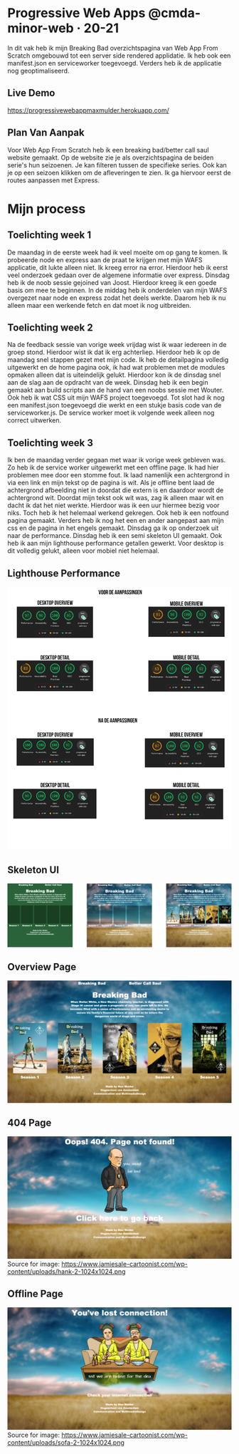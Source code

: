 # Progressive Web Apps @cmda-minor-web · 20-21
In dit vak heb ik mijn Breaking Bad overzichtspagina van Web App From Scratch omgebouwd tot een server side rendered applidatie. Ik heb ook een manifest.json en serviceworker toegevoegd. Verders heb ik de applicatie nog geoptimaliseerd.

## Live Demo
https://progressivewebappmaxmulder.herokuapp.com/

## Plan Van Aanpak
Voor Web App From Scratch heb ik een breaking bad/better call saul website gemaakt. Op de website zie je als overzichtspagina de beiden serie's hun seizoenen. Je kan filteren tussen de specifieke series. Ook kan je op een seizoen klikken om de afleveringen te zien. Ik ga hiervoor eerst de routes aanpassen met Express.


# Mijn process

## Toelichting week 1 
De maandag in de eerste week had ik veel moeite om op gang te komen. Ik probeerde node en express aan de praat te krijgen met mijn WAFS applicatie, dit lukte alleen niet. Ik kreeg error na error. Hierdoor heb ik eerst veel onderzoek gedaan over de algemene informatie over express. 
Dinsdag heb ik de noob sessie gejoined van Joost. Hierdoor kreeg ik een goede basis om mee te beginnen. In de middag heb ik onderdelen van mijn WAFS overgezet naar node en express zodat het deels werkte. Daarom heb ik nu alleen maar een werkende fetch en dat moet ik nog uitbreiden.


## Toelichting week 2
Na de feedback sessie van vorige week vrijdag wist ik waar iedereen in de groep stond. Hierdoor wist ik dat ik erg achterliep. Hierdoor heb ik op de maandag snel stappen gezet met mijn code. Ik heb de detailpagina volledig uitgewerkt en de home pagina ook, ik had wat problemen met de modules opmaken alleen dat is uiteindelijk gelukt. Hierdoor kon ik de dinsdag snel aan de slag aan de opdracht van de week.
Dinsdag heb ik een begin gemaakt aan build scripts aan de hand van een noobs sessie met Wouter. Ook heb ik wat CSS uit mijn WAFS project toegevoegd. Tot slot had ik nog een manifest.json toegevoegd die werkt en een stukje basis code van de serviceworker.js. De service worker moet ik volgende week alleen nog correct uitwerken.


## Toelichting week 3
Ik ben de maandag verder gegaan met waar ik vorige week gebleven was. Zo heb ik de service worker uitgewerkt met een offline page. Ik had hier problemen mee door een stomme fout. Ik laad namenlijk een achtergrond in via een link en mijn tekst op de pagina is wit. Als je offline bent laad de achtergrond afbeelding niet in doordat die extern is en daardoor wordt de achtergrond wit. Doordat mijn tekst ook wit was, zag ik alleen maar wit en dacht ik dat het niet werkte. Hierdoor was ik een uur hiermee bezig voor niks. Toch heb ik het helemaal werkend gekregen. Ook heb ik een notfound pagina gemaakt. Verders heb ik nog het een en ander aangepast aan mijn css en de pagina in het engels gemaakt. Dinsdag ga ik op onderzoek uit naar de performance.
Dinsdag heb ik een semi skeleton UI gemaakt. Ook heb ik aan mijn lighthouse performance getallen gewerkt. Voor desktop is dit volledig gelukt, alleen voor mobiel niet helemaal. 


## Lighthouse Performance 
![Lighthouse performance](https://github.com/kilroy763/progressive-web-apps-2021/blob/master/documentatie/lighthouse.jpg?raw=true)

## Skeleton UI
![Skelelton UI](https://github.com/kilroy763/progressive-web-apps-2021/blob/master/documentatie/frames.jpg?raw=true)

## Overview Page
![overview page](https://github.com/kilroy763/progressive-web-apps-2021/blob/master/documentatie/overviewpc.jpg?raw=true)

## 404 Page
![404 page](https://github.com/kilroy763/progressive-web-apps-2021/blob/master/documentatie/404.jpg?raw=true)
Source for image: https://www.jamiesale-cartoonist.com/wp-content/uploads/hank-2-1024x1024.png

## Offline Page
![offline page](https://github.com/kilroy763/progressive-web-apps-2021/blob/master/documentatie/connectionLost.jpg?raw=true)
Source for image: https://www.jamiesale-cartoonist.com/wp-content/uploads/sofa-2-1024x1024.png
